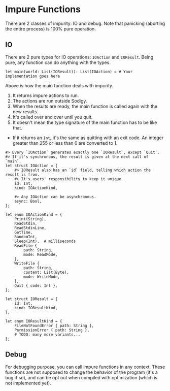 # Impure Functions

There are 2 classes of impurity: IO and debug. Note that panicking (aborting the entire process) is 100% pure operation.

## IO

There are 2 pure types for IO operations: `IOAction` and `IOResult`. Being pure, any function can do anything with the types.

```
let main(world: List(IOResult)): List(IOAction) = # Your implementation goes here
```

Above is how the main function deals with impurity.

1. It returns impure actions to run.
2. The actions are run outside Sodigy.
3. When the results are ready, the main function is called again with the new results.
4. It's called over and over until you quit.
5. It doesn't mean the type signature of the main function has to be like that.
  - If it returns an `Int`, it's the same as quitting with an exit code. An integer greater than 255 or less than 0 are converted to 1.

```
#> Every `IOAction` generates exactly one `IOResult`, except `Quit`.
#> If it's synchronous, the result is given at the next call of `main`.
let struct IOAction = {
    #> IOResult also has an `id` field, telling which action the result is from.
    #> It's users' responsibility to keep it unique.
    id: Int,
    kind: IOActionKind,

    #> Any IOAction can be asynchronous.
    async: Bool,
};

let enum IOActionKind = {
    Print(String),
    ReadStdin,
    ReadStdinLine,
    GetTime,
    RandomInt,
    Sleep(Int),  # milliseconds
    ReadFile {
        path: String,
        mode: ReadMode,
    },
    WriteFile {
        path: String,
        content: List(Byte),
        mode: WriteMode,
    },
    Quit { code: Int },
};

let struct IOResult = {
    id: Int,
    kind: IOResultKind,
};

let enum IOResultKind = {
    FileNotFoundError { path: String },
    PermissionError { path: String },
    # TODO: many more variants...
};
```

## Debug

For debugging purpose, you can call impure functions in any context. These functions are not supposed to change the behavior of the program (it's a bug if so), and can be opt out when compiled with optimization (which is not implemented yet).
